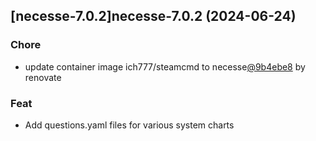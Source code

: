 

## [necesse-7.0.2]necesse-7.0.2 (2024-06-24)

### Chore



- update container image ich777/steamcmd to necesse[@9b4ebe8](https://github.com/9b4ebe8) by renovate

### Feat



- Add questions.yaml files for various system charts